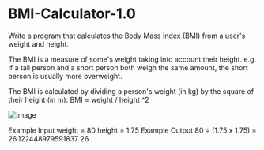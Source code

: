 # BMI-Calculator-1.0
Write a program that calculates the Body Mass Index (BMI) from a user's weight and height.

The BMI is a measure of some's weight taking into account their height. e.g. If a tall person and a short person both weigh the same amount, the short person is usually more overweight.

The BMI is calculated by dividing a person's weight (in kg) by the square of their height (in m):
BMI = weight / height ^2

![image](https://user-images.githubusercontent.com/103581869/178396652-2dca4a12-5f7a-4088-b837-6dc98b68b1ea.png)

Example Input
weight = 80
height = 1.75
Example Output
80 ÷ (1.75 x 1.75) = 26.122448979591837
26
